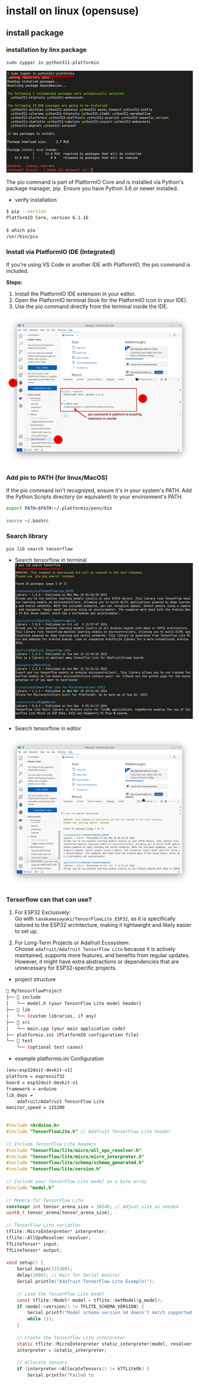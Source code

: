 # install on linux (opensuse)

## install package

### installation by linx package

```bash
sudo zypper in python311-platformio
```

![](../assets/images/python311-platformio-install.png)

The pio command is part of PlatformIO Core and is installed via Python's package manager, pip. Ensure you have Python 3.6 or newer installed.

- verify installation

```bash title="package installation"
$ pip --version
PlatformIO Core, version 6.1.16

$ which pio
/usr/bin/pio
```

### Install via PlatformIO IDE (Integrated)

If you're using VS Code or another IDE with PlatformIO, the pio command is included.

**Steps:**

1. Install the PlatformIO IDE extension in your editor.
2. Open the PlatformIO terminal (look for the PlatformIO icon in your IDE).
3. Use the pio command directly from the terminal inside the IDE.

![](../assets/images/vscode-platformio-install.png)

### Add pio to PATH (for linux/MacOS)

If the pio command isn't recognized, ensure it's in your system's PATH. Add the Python Scripts directory (or equivalent) to your environment's PATH.

```bash title="set environment"
export PATH=$PATH:~/.platformio/penv/bin

source ~/.bashrc
```

### Search library

```
pio lib search tensorflow
```

- Search tensorflow in terminal
  ![](../assets/images/pio_lib_search_tensorflow.png)

- Search tensorflow in editor

![](../assets/images/pio_lib_search_tensorflow_code.png)

### Tersorflow can that can use?

1. For ESP32 Exclusively:  
   Go with `tanakamasayuki/TensorFlowLite_ESP32`, as it is specifically tailored to the ESP32 architecture, making it lightweight and likely easier to set up.

2. For Long-Term Projects or Adafruit Ecosystem:  
   Choose `adafruit/Adafruit TensorFlow Lite` because it is actively maintained, supports more features, and benefits from regular updates. However, it might have extra abstractions or dependencies that are unnecessary for ESP32-specific projects.

- project structure

```bash title="project structure"
📁 MyTensorFlowProject
├── 📁 include
│   └── model.h (your TensorFlow Lite model header)
├── 📁 lib
│   └── (custom libraries, if any)
├── 📁 src
│   └── main.cpp (your main application code)
├── platformio.ini (PlatformIO configuration file)
└── 📁 test
    └── (optional test cases)
```

- example platformio.ini Configuration

```bash title="platformio.ini"
[env:esp32doit-devkit-v1]
platform = espressif32
board = esp32doit-devkit-v1
framework = arduino
lib_deps =
    adafruit/Adafruit TensorFlow Lite
monitor_speed = 115200
```

```c title="main.cpp

#include <Arduino.h>
#include "TensorFlowLite.h" // Adafruit TensorFlow Lite header

// Include TensorFlow Lite headers
#include "tensorflow/lite/micro/all_ops_resolver.h"
#include "tensorflow/lite/micro/micro_interpreter.h"
#include "tensorflow/lite/schema/schema_generated.h"
#include "tensorflow/lite/version.h"

// Include your TensorFlow Lite model as a byte array
#include "model.h"

// Memory for TensorFlow Lite
constexpr int tensor_arena_size = 10240; // Adjust size as needed
uint8_t tensor_arena[tensor_arena_size];

// TensorFlow Lite variables
tflite::MicroInterpreter* interpreter;
tflite::AllOpsResolver resolver;
TfLiteTensor* input;
TfLiteTensor* output;

void setup() {
    Serial.begin(115200);
    delay(1000); // Wait for Serial monitor
    Serial.println("Adafruit TensorFlow Lite Example!");

    // Load the TensorFlow Lite model
    const tflite::Model* model = tflite::GetModel(g_model);
    if (model->version() != TFLITE_SCHEMA_VERSION) {
        Serial.printf("Model schema version %d doesn't match supported version %d\n", model->version(), TFLITE_SCHEMA_VERSION);
        while (1);
    }

    // Create the TensorFlow Lite interpreter
    static tflite::MicroInterpreter static_interpreter(model, resolver, tensor_arena, tensor_arena_size, nullptr);
    interpreter = &static_interpreter;

    // Allocate tensors
    if (interpreter->AllocateTensors() != kTfLiteOk) {
        Serial.println("Failed to


```
